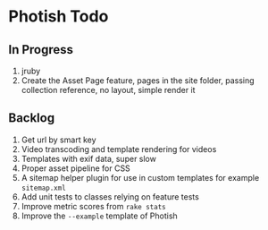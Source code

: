 # Photish Todo

## In Progress

1. jruby
1. Create the Asset Page feature, pages in the site folder, passing collection
   reference, no layout, simple render it

## Backlog

1. Get url by smart key
1. Video transcoding and template rendering for videos
1. Templates with exif data, super slow
1. Proper asset pipeline for CSS
1. A sitemap helper plugin for use in custom templates for example
   `sitemap.xml`
1. Add unit tests to classes relying on feature tests
1. Improve metric scores from `rake stats`
1. Improve the `--example` template of Photish
